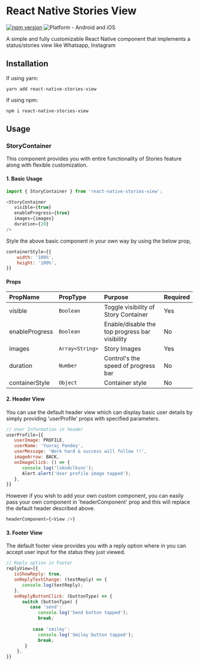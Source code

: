 # React Native Stories View

[![npm version](https://badge.fury.io/js/react-native-stories-view.svg?style=flat)](https://www.npmjs.com/package/react-native-stories-view) 
![Platform - Android and iOS](https://img.shields.io/badge/platform-Android%20%7C%20iOS-green.svg) 

A simple and fully customizable React Native component that implements a status/stories view like Whatsapp, Instagram

## Installation

If using yarn:

```
yarn add react-native-stories-view
```

If using npm:

```
npm i react-native-stories-view
```

## Usage

### StoryContainer

This component provides you with entire functionality of Stories feature along with flexible customization.

#### 1. Basic Usage

```js
import { StoryContainer } from 'react-native-stories-view';

<StoryContainer
   visible={true}
   enableProgress={true}
   images={images}
   duration={20} 
/>
```

Style the above basic component in your own way by using the below prop,

```js
containerStyle={{
    width: '100%',
    height: '100%',
}}
```

#### Props

| **PropName**           | **PropType**     | **Purpose**                                    |  **Required**  |
| :--------------------- | :--------------- | :--------------------------------------------- | :------------- |
| visible                |    `Boolean`     | Toggle visibility of Story Container           |      Yes       |
| enableProgress         |    `Boolean`     | Enable/disable the top progress bar visibility |       No       |
| images                 |  `Array<String>` | Story Images                                   |      Yes       |
| duration               |    `Number`      | Control's the speed of progress bar            |       No       |
| containerStyle         |    `Object`      | Container style                                |       No       | 


#### 2. Header View

You can use the default header view which can display basic user details by simply providing 'userProfile' props with specified parameters.

```js
// User Information in header
userProfile={{
   userImage: PROFILE,
   userName: 'Yuvraj Pandey',
   userMessage: 'Work hard & success will follow !!',
   imageArrow: BACK,
   onImageClick: () => {
      console.log('lskndclksnc');
      Alert.alert('User profile image tapped');
   },
}}
```

However if you wish to add your own custom component, you can easily pass your own component in 'headerComponent' prop and this will replace the default header described above.

```js
headerComponent={<View />}
```

#### 3. Footer View
The default footer view provides you with a reply option where in you can accept user input for the status they just viewed.

```js
// Reply option in Footer
replyView={{
   isShowReply: true,
   onReplyTextChange: (textReply) => {
      console.log(textReply);
   },
   onReplyButtonClick: (buttonType) => {
      switch (buttonType) {
         case 'send':
            console.log('Send button tapped');
            break;
            
          case 'smiley':
            console.log('Smiley button tapped');
            break;
       }
    },
}}
```
